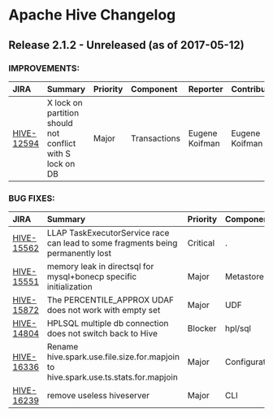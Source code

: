 
<!---
# Licensed to the Apache Software Foundation (ASF) under one
# or more contributor license agreements.  See the NOTICE file
# distributed with this work for additional information
# regarding copyright ownership.  The ASF licenses this file
# to you under the Apache License, Version 2.0 (the
# "License"); you may not use this file except in compliance
# with the License.  You may obtain a copy of the License at
#
#     http://www.apache.org/licenses/LICENSE-2.0
#
# Unless required by applicable law or agreed to in writing, software
# distributed under the License is distributed on an "AS IS" BASIS,
# WITHOUT WARRANTIES OR CONDITIONS OF ANY KIND, either express or implied.
# See the License for the specific language governing permissions and
# limitations under the License.
-->
# Apache Hive Changelog

## Release 2.1.2 - Unreleased (as of 2017-05-12)



### IMPROVEMENTS:

| JIRA | Summary | Priority | Component | Reporter | Contributor |
|:---- |:---- | :--- |:---- |:---- |:---- |
| [HIVE-12594](https://issues.apache.org/jira/browse/HIVE-12594) | X lock on partition should not conflict with S lock on DB |  Major | Transactions | Eugene Koifman | Eugene Koifman |


### BUG FIXES:

| JIRA | Summary | Priority | Component | Reporter | Contributor |
|:---- |:---- | :--- |:---- |:---- |:---- |
| [HIVE-15562](https://issues.apache.org/jira/browse/HIVE-15562) | LLAP TaskExecutorService race can lead to some fragments being permanently lost |  Critical | . | Siddharth Seth | Siddharth Seth |
| [HIVE-15551](https://issues.apache.org/jira/browse/HIVE-15551) | memory leak in directsql for mysql+bonecp specific initialization |  Major | Metastore | Xiaomin Zhang | Xiaomin Zhang |
| [HIVE-15872](https://issues.apache.org/jira/browse/HIVE-15872) | The PERCENTILE\_APPROX UDAF does not work with empty set |  Major | UDF | Chaozhong Yang | Chaozhong Yang |
| [HIVE-14804](https://issues.apache.org/jira/browse/HIVE-14804) | HPLSQL multiple db connection does not switch back to Hive |  Blocker | hpl/sql | Dmitry Kozlov | Fei Hui |
| [HIVE-16336](https://issues.apache.org/jira/browse/HIVE-16336) | Rename hive.spark.use.file.size.for.mapjoin to hive.spark.use.ts.stats.for.mapjoin |  Major | Configuration | Chao Sun | Chao Sun |
| [HIVE-16239](https://issues.apache.org/jira/browse/HIVE-16239) | remove useless hiveserver |  Major | CLI | Fei Hui | Fei Hui |


